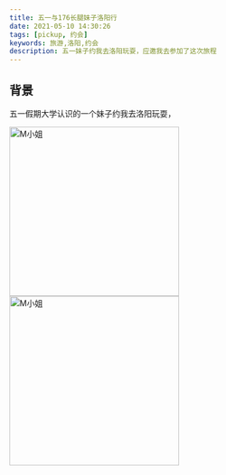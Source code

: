 ```yaml
---
title: 五一与176长腿妹子洛阳行
date: 2021-05-10 14:30:26
tags: [pickup, 约会]
keywords: 旅游,洛阳,约会
description: 五一妹子约我去洛阳玩耍，应邀我去参加了这次旅程
---
```


## 背景

五一假期大学认识的一个妹子约我去洛阳玩耍，

<img src="http://jzx-h5.oss-cn-hangzhou.aliyuncs.com/static/blog/img/gallery/2021-05-01.jpeg" width="300" alt="M小姐" align=center />
<img src="http://jzx-h5.oss-cn-hangzhou.aliyuncs.com/static/blog/img/gallery/2021-05-01-2.jpeg" width="300" alt="M小姐" align=center />
